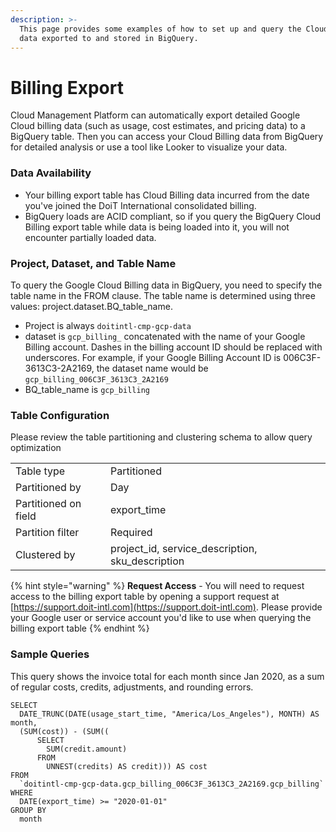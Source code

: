 ```yaml
---
description: >-
  This page provides some examples of how to set up and query the Cloud Billing
  data exported to and stored in BigQuery.
---
```


# Billing Export

Cloud Management Platform can automatically export detailed Google Cloud billing data \(such as usage, cost estimates, and pricing data\) to a BigQuery table. Then you can access your Cloud Billing data from BigQuery for detailed analysis or use a tool like Looker to visualize your data.

### Data Availability

* Your billing export table has Cloud Billing data incurred from the date you've joined the DoiT International consolidated billing.
* BigQuery loads are ACID compliant, so if you query the BigQuery Cloud Billing export table while data is being loaded into it, you will not encounter partially loaded data.

### Project, Dataset, and Table Name

To query the Google Cloud Billing data in BigQuery, you need to specify the table name in the FROM clause. The table name is determined using three values: project.dataset.BQ\_table\_name.

* Project is always `doitintl-cmp-gcp-data`
* dataset is `gcp_billing_` concatenated with the name of your Google Billing account. Dashes in the billing account ID should be replaced with underscores. For example, if your Google Billing Account ID is 006C3F-3613C3-2A2169, the dataset name would be  `gcp_billing_006C3F_3613C3_2A2169`
* BQ\_table\_name is `gcp_billing`

### Table Configuration

Please review the table partitioning and clustering schema to allow query optimization

|  |  |
| :--- | :--- |
| Table type | Partitioned |
| Partitioned by | Day |
| Partitioned on field | export\_time |
| Partition filter | Required |
| Clustered by | project\_id, service\_description, sku\_description |

{% hint style="warning" %}
**Request Access** - You will need to request access to the billing export table by opening a support request at [https://support.doit-intl.com](https://support.doit-intl.com). Please provide your Google user or service account you'd like to use when querying the billing export table
{% endhint %}

### Sample Queries

This query shows the invoice total for each month since Jan 2020, as a sum of regular costs, credits, adjustments, and rounding errors.

```text
SELECT
  DATE_TRUNC(DATE(usage_start_time, "America/Los_Angeles"), MONTH) AS month,
  (SUM(cost)) - (SUM((
      SELECT
        SUM(credit.amount)
      FROM
        UNNEST(credits) AS credit))) AS cost
FROM
  `doitintl-cmp-gcp-data.gcp_billing_006C3F_3613C3_2A2169.gcp_billing`
WHERE
  DATE(export_time) >= "2020-01-01"
GROUP BY
  month
```



